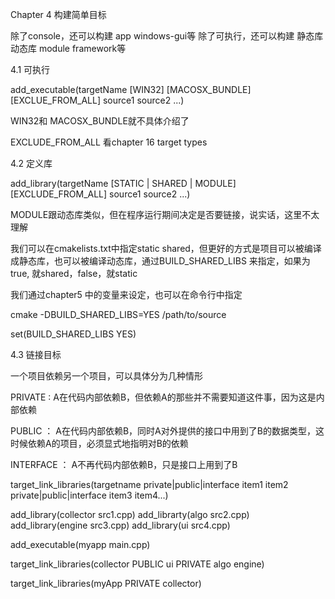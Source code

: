 Chapter 4 构建简单目标

除了console，还可以构建 app windows-gui等
除了可执行，还可以构建 静态库 动态库 module framework等



4.1 可执行

add_executable(targetName [WIN32] [MACOSX_BUNDLE]
    [EXCLUE_FROM_ALL]
    source1 source2 ...)


WIN32和 MACOSX_BUNDLE就不具体介绍了

EXCLUDE_FROM_ALL 看chapter 16 target types


4.2 定义库

add_library(targetName [STATIC | SHARED | MODULE] 
    [EXCLUDE_FROM_ALL]
    source1 source2 ...)

MODULE跟动态库类似，但在程序运行期间决定是否要链接，说实话，这里不太理解


我们可以在cmakelists.txt中指定static shared，但更好的方式是项目可以被编译成静态库，也可以被编译动态库，通过BUILD_SHARED_LIBS 来指定，如果为true, 就shared，false，就static

我们通过chapter5 中的变量来设定，也可以在命令行中指定

cmake -DBUILD_SHARED_LIBS=YES /path/to/source

set(BUILD_SHARED_LIBS YES)

4.3 链接目标

一个项目依赖另一个项目，可以具体分为几种情形

PRIVATE : A在代码内部依赖B，但依赖A的那些并不需要知道这件事，因为这是内部依赖


PUBLIC ： A在代码内部依赖B，同时A对外提供的接口中用到了B的数据类型，这时候依赖A的项目，必须显式地指明对B的依赖


INTERFACE ： A不再代码内部依赖B，只是接口上用到了B


target_link_libraries(targetname private|public|interface item1 item2 
    private|public|interface item3 item4...)


add_library(collector src1.cpp)
add_librarty(algo src2.cpp)
add_library(engine src3.cpp)
add_library(ui src4.cpp)

add_executable(myapp main.cpp)

target_link_libraries(collector PUBLIC ui PRIVATE algo engine)

target_link_libraries(myApp PRIVATE collector)




